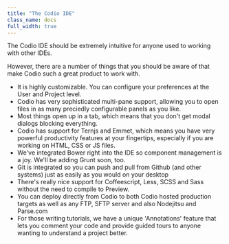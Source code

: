 ```yaml
---
title: "The Codio IDE"
class_name: docs
full_width: true
---
```


The Codio IDE should be extremely intuitive for anyone used to working with other IDEs.

However, there are a number of things that you should be aware of that make Codio such a great product to work with.

- It is highly customizable. You can configure your preferences at the User and Project level.
- Codio has very sophisticated multi-pane support, allowing you to open files in as many preciedly configurable panels as you like.
- Most things open up in a tab, which means that you don't get modal dialogs blocking everything.
- Codio has support for Ternjs and Emmet, which means you have very powerful productivity features at your fingertips, especially if you are working on HTML, CSS or JS files.
- We've integrated Bower right into the IDE so component management is a joy. We'll be adding Grunt soon, too.
- Git is integrated so you can push and pull from Github (and other systems) just as easily as you would on your desktop
- There's really nice support for Coffeescript, Less, SCSS and Sass without the need to compile to Preview. 
- You can deploy directly from Codio to both Codio hosted production targets as well as any FTP, SFTP server and also Nodejitsu and Parse.com
- For those writing tutorials, we have a unique 'Annotations' feature that lets you comment your code and provide guided tours to anyone wanting to understand a project better.

